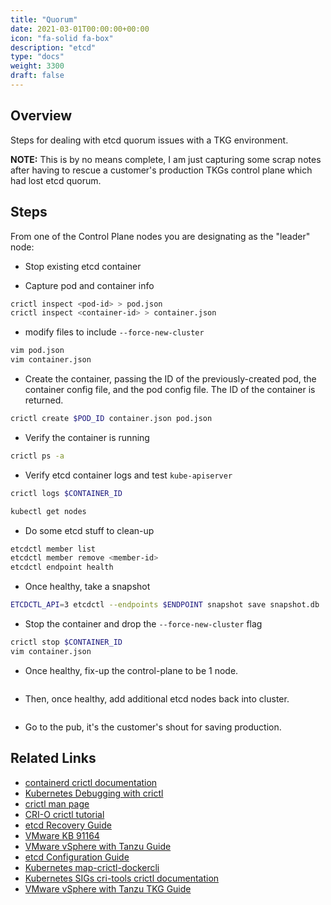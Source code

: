 ```yaml
---
title: "Quorum"
date: 2021-03-01T00:00:00+00:00
icon: "fa-solid fa-box"
description: "etcd"
type: "docs"
weight: 3300
draft: false
---
```


## Overview

Steps for dealing with etcd quorum issues with a TKG environment.

**NOTE:** This is by no means complete, I am just capturing some scrap notes after having to rescue a customer's production TKGs control plane which had lost etcd quorum.

## Steps

From one of the Control Plane nodes you are designating as the "leader" node:

- Stop existing etcd container

- Capture pod and container info

```bash
crictl inspect <pod-id> > pod.json
crictl inspect <container-id> > container.json
```

- modify files to include `--force-new-cluster`

```bash
vim pod.json
vim container.json
```

- Create the container, passing the ID of the previously-created pod, the container config file, and the pod config file. The ID of the container is returned.

```bash
crictl create $POD_ID container.json pod.json
```

- Verify the container is running

```bash
crictl ps -a
```

- Verify etcd container logs and test `kube-apiserver`

```bash
crictl logs $CONTAINER_ID

kubectl get nodes
```

- Do some etcd stuff to clean-up

```bash
etcdctl member list
etcdctl member remove <member-id>
etcdctl endpoint health
```

- Once healthy, take a snapshot

```bash
ETCDCTL_API=3 etcdctl --endpoints $ENDPOINT snapshot save snapshot.db
```

- Stop the container and drop the `--force-new-cluster` flag

```bash
crictl stop $CONTAINER_ID
vim container.json
```

- Once healthy, fix-up the control-plane to be 1 node.

```bash

```

- Then, once healthy, add additional etcd nodes back into cluster.

```bash

```

- Go to the pub, it's the customer's shout for saving production.

## Related Links

- [containerd crictl documentation](https://github.com/containerd/containerd/blob/main/docs/cri/crictl.md)
- [Kubernetes Debugging with crictl](https://kubernetes.io/docs/tasks/debug/debug-cluster/crictl/)
- [crictl man page](https://www.mankier.com/1/crictl)
- [CRI-O crictl tutorial](https://fossies.org/linux/cri-o/tutorials/crictl.md)
- [etcd Recovery Guide](https://etcd.io/docs/v3.3/op-guide/recovery/)
- [VMware KB 91164](https://kb.vmware.com/s/article/91164)
- [VMware vSphere with Tanzu Guide](https://docs.vmware.com/en/VMware-vSphere/7.0/vmware-vsphere-with-tanzu/GUID-29DA638D-23B5-4A53-9152-7BD5D5F85BFE.html)
- [etcd Configuration Guide](https://etcd.io/docs/v3.2/op-guide/configuration/)
- [Kubernetes map-crictl-dockercli](https://kubernetes.io/docs/reference/tools/map-crictl-dockercli/)
- [Kubernetes SIGs cri-tools crictl documentation](https://github.com/kubernetes-sigs/cri-tools/blob/master/docs/crictl.md)
- [VMware vSphere with Tanzu TKG Guide](https://docs.vmware.com/en/VMware-vSphere/8.0/vsphere-with-tanzu-tkg/GUID-3D8F1DB0-43B0-4D33-B668-513F1568FACB.html)
